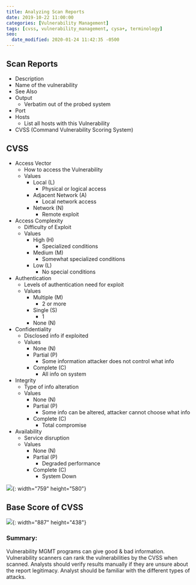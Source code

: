 ```yaml
---
title: Analyzing Scan Reports
date: 2019-10-22 11:00:00
categories: [Vulnerability Management]
tags: [cvss, vulnerability_management, cysa+, terminology]
seo:
  date_modified: 2020-01-24 11:42:35 -0500
---
```


## Scan Reports

* Description
* Name of the vulnerability
* See Also
* Output
  * Verbatim out of the probed system
* Port
* Hosts
  * List all hosts with this Vulnerability
* CVSS (Command Vulnerability Scoring System)

## CVSS

* Access Vector
  * How to access the Vulnerability
  * Values
    * Local (L)
      * Physical or logical access
    * Adjacent Network (A)
      * Local network access
    * Network (N)
      * Remote exploit
* Access Complexity
  * Difficulty of Exploit
  * Values
    * High (H)
      * Specialized conditions
    * Medium (M)
      * Somewhat specialized conditions
    * Low (L)
      * No special conditions
* Authentication
  * Levels of authentication need for exploit
  * Values
    * Multiple (M)
      * 2 or more
    * Single (S)
      * 1
    * None (N)
* Confidentiality
  * Disclosed info if exploited
  * Values
    * None (N)
    * Partial (P)
      * Some information attacker does not control what info
    * Complete (C)
      * All info on system
* Integrity
  * Type of info alteration
  * Values
    * None (N)
    * Partial (P)
      * Some info can be altered, attacker cannot choose what info
    * Complete (C)
      * Total compromise
* Availability
  * Service disruption
  * Values
    * None (N)
    * Partial (P)
      * Degraded performance
    * Complete (C)
      * System Down

![](/uploads/cvss.png){: width="759" height="580"}

## Base Score of CVSS

![](/uploads/basescore.png){: width="887" height="438"}

### Summary:

Vulnerability MGMT programs can give good & bad information. Vulnerability scanners can rank the vulnerabilities by the CVSS when scanned. Analysts should verify results manually if they are unsure about the report legitimacy. Analyst should be familiar with the different types of attacks.